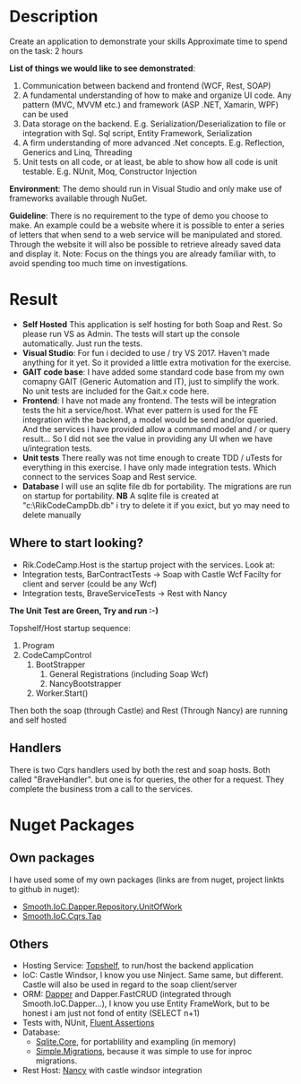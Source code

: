 # Description

Create an application to demonstrate your skills
Approximate time to spend on the task: 2 hours

**List of things we would like to see demonstrated**:
1) Communication between backend and frontend (WCF, Rest, SOAP) 
2) A fundamental understanding of how to make and organize UI code. Any pattern (MVC, MVVM etc.) and framework (ASP .NET, Xamarin, WPF) can be used
3) Data storage on the backend. E.g. Serialization/Deserialization to file or integration with Sql. Sql script, Entity Framework, Serialization
4) A firm understanding of more advanced .Net concepts. E.g. Reflection, Generics and Linq, Threading
5) Unit tests on all code, or at least, be able to show how all code is unit testable. E.g. NUnit, Moq, Constructor Injection

**Environment**: The demo should run in Visual Studio and only make use of frameworks available through NuGet.

**Guideline**: There is no requirement to the type of demo you choose to make. An example could be a
website where it is possible to enter a series of letters that when send to a web service will be manipulated
and stored. Through the website it will also be possible to retrieve already saved data and display it.
Note: Focus on the things you are already familiar with, to avoid spending too much time on investigations.


# Result

* **Self Hosted** This application is self hosting for both Soap and Rest. So please run VS as Admin. The tests will start up the console automatically. Just run the tests.
* **Visual Studio**: For fun i decided to use / try VS 2017. Haven't made anything for it yet. So it provided a little extra motivation for the exercise.
* **GAIT code base**: I have added some standard code base from my own comapny GAIT (Generic Automation and IT), just to simplify the work. No unit tests are included for the Gait.x code here.
* **Frontend**: I have not made any frontend. The tests will be integration tests the hit a service/host. What ever pattern is used for the FE integration with the backend, a model would be send and/or queried. And the services i have provided allow a command model and / or query result... So I did not see the value in providing any UI when we have u/integration tests.
* **Unit tests** There really was not time enough to create TDD / uTests for everything in this exercise. I have only made integration tests. Which connect to the services Soap and Rest service.
* **Database** I will use an sqlite file db for portability. The migrations are run on startup for portability. **NB** A sqlite file is created at "c:\RikCodeCampDb.db" i try to delete it if you exict, but yo may need to delete manually

## Where to start looking?
* Rik.CodeCamp.Host is the startup project with the services.
Look at:
* Integration tests, BarContractTests -> Soap with Castle Wcf Facilty for client and server (could be any Wcf)
* Integration tests, BraveServiceTests -> Rest with Nancy

**The Unit Test are Green, Try and run :-)**

Topshelf/Host startup sequence:
1.  Program
2.  CodeCampControl
    1.  BootStrapper
        1.  General Registrations (including Soap Wcf)
        2.  NancyBootstrapper
    2.  Worker.Start()

Then both the soap (through Castle) and Rest (Through Nancy) are running and self hosted

## Handlers
There is two Cqrs handlers used by both the rest and soap hosts. Both called "BraveHandler". but one is for queries, the other for a request. They complete the business trom a call to the services.


# Nuget Packages

## Own packages
I have used some of my own packages (links are from nuget, project linkts to github in nuget):
* [Smooth.IoC.Dapper.Repository.UnitOfWork](https://www.nuget.org/packages/Smooth.IoC.Dapper.Repository.UnitOfWork/)
* [Smooth.IoC.Cqrs.Tap](https://www.nuget.org/packages/Smooth.IoC.Cqrs.Tap/)

## Others
* Hosting Service: [Topshelf](https://www.nuget.org/packages/Topshelf/), to run/host the backend application
* IoC: Castle Windsor, I know you use Ninject. Same same, but different. Castle will also be used in regard to the soap client/server
* ORM: [Dapper](https://www.nuget.org/packages/Dapper/) and Dapper.FastCRUD (integrated through Smooth.IoC.Dapper...), I know you use Entity FrameWork, but to be honest i am just not fond of entity (SELECT n+1)
* Tests with, NUnit, [Fluent Assertions](https://www.nuget.org/packages/FluentAssertions/)
* Database: 
    * [Sqlite.Core](https://www.nuget.org/packages/System.Data.SQLite.Core/), for portablility and exampling (in memory)
    * [Simple.Migrations](https://www.nuget.org/packages/Simple.Migrations/), because it was simple to use for inproc migrations.
* Rest Host: [Nancy](https://www.nuget.org/packages/Nancy/1.4.3) with castle windsor integration





